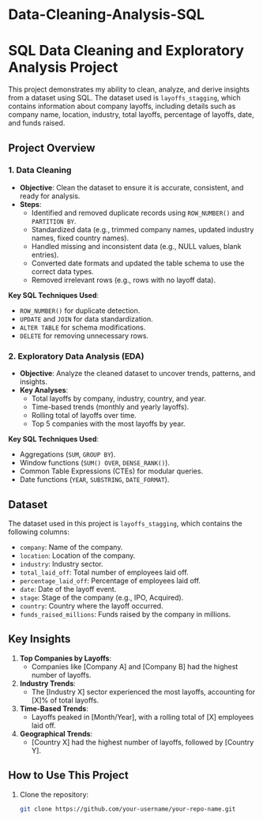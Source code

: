 # Data-Cleaning-Analysis-SQL

# SQL Data Cleaning and Exploratory Analysis Project

This project demonstrates my ability to clean, analyze, and derive insights from a dataset using SQL. The dataset used is `layoffs_stagging`, which contains information about company layoffs, including details such as company name, location, industry, total layoffs, percentage of layoffs, date, and funds raised.

## Project Overview

### 1. **Data Cleaning**
   - **Objective**: Clean the dataset to ensure it is accurate, consistent, and ready for analysis.
   - **Steps**:
     - Identified and removed duplicate records using `ROW_NUMBER()` and `PARTITION BY`.
     - Standardized data (e.g., trimmed company names, updated industry names, fixed country names).
     - Handled missing and inconsistent data (e.g., NULL values, blank entries).
     - Converted date formats and updated the table schema to use the correct data types.
     - Removed irrelevant rows (e.g., rows with no layoff data).

   **Key SQL Techniques Used**:
   - `ROW_NUMBER()` for duplicate detection.
   - `UPDATE` and `JOIN` for data standardization.
   - `ALTER TABLE` for schema modifications.
   - `DELETE` for removing unnecessary rows.

### 2. **Exploratory Data Analysis (EDA)**
   - **Objective**: Analyze the cleaned dataset to uncover trends, patterns, and insights.
   - **Key Analyses**:
     - Total layoffs by company, industry, country, and year.
     - Time-based trends (monthly and yearly layoffs).
     - Rolling total of layoffs over time.
     - Top 5 companies with the most layoffs by year.

   **Key SQL Techniques Used**:
   - Aggregations (`SUM`, `GROUP BY`).
   - Window functions (`SUM() OVER`, `DENSE_RANK()`).
   - Common Table Expressions (CTEs) for modular queries.
   - Date functions (`YEAR`, `SUBSTRING`, `DATE_FORMAT`).

## Dataset
The dataset used in this project is `layoffs_stagging`, which contains the following columns:
- `company`: Name of the company.
- `location`: Location of the company.
- `industry`: Industry sector.
- `total_laid_off`: Total number of employees laid off.
- `percentage_laid_off`: Percentage of employees laid off.
- `date`: Date of the layoff event.
- `stage`: Stage of the company (e.g., IPO, Acquired).
- `country`: Country where the layoff occurred.
- `funds_raised_millions`: Funds raised by the company in millions.

## Key Insights
1. **Top Companies by Layoffs**:
   - Companies like [Company A] and [Company B] had the highest number of layoffs.
2. **Industry Trends**:
   - The [Industry X] sector experienced the most layoffs, accounting for [X]% of total layoffs.
3. **Time-Based Trends**:
   - Layoffs peaked in [Month/Year], with a rolling total of [X] employees laid off.
4. **Geographical Trends**:
   - [Country X] had the highest number of layoffs, followed by [Country Y].

## How to Use This Project
1. Clone the repository:
   ```bash
   git clone https://github.com/your-username/your-repo-name.git

